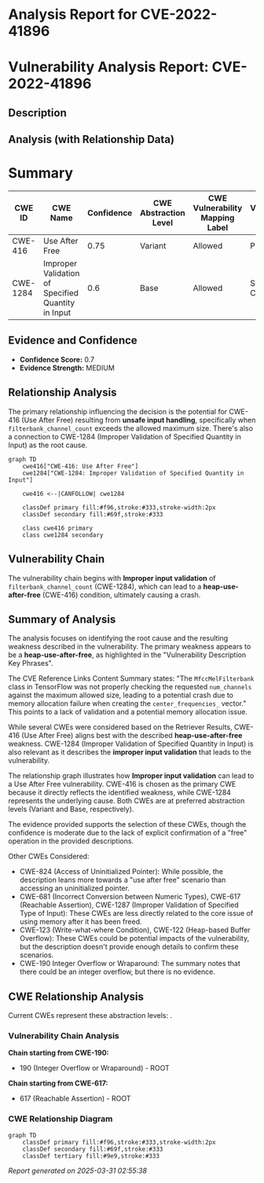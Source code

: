# Analysis Report for CVE-2022-41896

# Vulnerability Analysis Report: CVE-2022-41896

## Description



## Analysis (with Relationship Data)

# Summary
| CWE ID | CWE Name | Confidence | CWE Abstraction Level | CWE Vulnerability Mapping Label | CWE-Vulnerability Mapping Notes |
|---|---|---|---|---|---|
| CWE-416 | Use After Free | 0.75 | Variant | Allowed | Primary CWE |
| CWE-1284 | Improper Validation of Specified Quantity in Input | 0.6 | Base | Allowed | Secondary Candidate |

## Evidence and Confidence

*   **Confidence Score:** 0.7
*   **Evidence Strength:** MEDIUM

## Relationship Analysis
The primary relationship influencing the decision is the potential for CWE-416 (Use After Free) resulting from **unsafe input handling**, specifically when `filterbank_channel_count` exceeds the allowed maximum size. There's also a connection to CWE-1284 (Improper Validation of Specified Quantity in Input) as the root cause.

```mermaid
graph TD
    cwe416["CWE-416: Use After Free"]
    cwe1284["CWE-1284: Improper Validation of Specified Quantity in Input"]
    
    cwe416 <--|CANFOLLOW| cwe1284
    
    classDef primary fill:#f96,stroke:#333,stroke-width:2px
    classDef secondary fill:#69f,stroke:#333
    
    class cwe416 primary
    class cwe1284 secondary
```

## Vulnerability Chain
The vulnerability chain begins with **Improper input validation** of `filterbank_channel_count` (CWE-1284), which can lead to a **heap-use-after-free** (CWE-416) condition, ultimately causing a crash.

## Summary of Analysis
The analysis focuses on identifying the root cause and the resulting weakness described in the vulnerability. The primary weakness appears to be a **heap-use-after-free**, as highlighted in the "Vulnerability Description Key Phrases".

The CVE Reference Links Content Summary states: "The `MfccMelFilterbank` class in TensorFlow was not properly checking the requested `num_channels` against the maximum allowed size, leading to a potential crash due to memory allocation failure when creating the `center_frequencies_` vector." This points to a lack of validation and a potential memory allocation issue.

While several CWEs were considered based on the Retriever Results, CWE-416 (Use After Free) aligns best with the described **heap-use-after-free** weakness. CWE-1284 (Improper Validation of Specified Quantity in Input) is also relevant as it describes the **improper input validation** that leads to the vulnerability.

The relationship graph illustrates how **Improper input validation** can lead to a Use After Free vulnerability. CWE-416 is chosen as the primary CWE because it directly reflects the identified weakness, while CWE-1284 represents the underlying cause. Both CWEs are at preferred abstraction levels (Variant and Base, respectively).

The evidence provided supports the selection of these CWEs, though the confidence is moderate due to the lack of explicit confirmation of a "free" operation in the provided descriptions.

Other CWEs Considered:

*   CWE-824 (Access of Uninitialized Pointer): While possible, the description leans more towards a "use after free" scenario than accessing an uninitialized pointer.
*   CWE-681 (Incorrect Conversion between Numeric Types), CWE-617 (Reachable Assertion), CWE-1287 (Improper Validation of Specified Type of Input): These CWEs are less directly related to the core issue of using memory after it has been freed.
*   CWE-123 (Write-what-where Condition), CWE-122 (Heap-based Buffer Overflow): These CWEs could be potential impacts of the vulnerability, but the description doesn't provide enough details to confirm these scenarios.
* CWE-190 Integer Overflow or Wraparound: The summary notes that there could be an integer overflow, but there is no evidence.


## CWE Relationship Analysis

Current CWEs represent these abstraction levels: .


### Vulnerability Chain Analysis

**Chain starting from CWE-190:**
- 190 (Integer Overflow or Wraparound) - ROOT


**Chain starting from CWE-617:**
- 617 (Reachable Assertion) - ROOT



### CWE Relationship Diagram

```mermaid
graph TD
    classDef primary fill:#f96,stroke:#333,stroke-width:2px
    classDef secondary fill:#69f,stroke:#333
    classDef tertiary fill:#9e9,stroke:#333
```



*Report generated on 2025-03-31 02:55:38*
